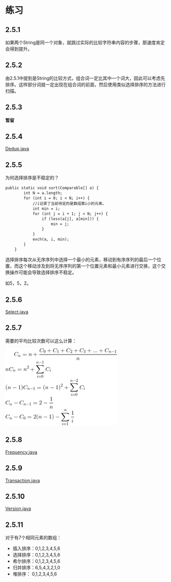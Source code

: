 # 练习

## 2.5.1

如果两个String是同一个对象，就跳过实际的比较字符串内容的步骤，那速度肯定会得到提升。

## 2.5.2

由2.5.1中提到是String的比较方式，组合词一定比其中一个词大，因此可以考虑先排序。这样部分词就一定出现在组合词的前面，然后使用类似选择排序的方法进行扫描。

## 2.5.3

**暂留**

## 2.5.4

[Dedup.java](https://github.com/Dokyme/algorithms_4th_exercises/blob/master/src/main/java/com/dokyme/alg4/sorting/application/Dedup.java)

## 2.5.5

为何选择排序是不稳定的？

```
public static void sort(Comparable[] a) {
        int N = a.length;
        for (int i = 0; i < N; i++) {
            //i记录了当前待定的是数组第i小的元素。
            int min = i;
            for (int j = i + 1; j < N; j++) {
                if (less(a[j], a[min])) {
                    min = j;
                }
            }
            exch(a, i, min);
        }
    }
```

选择排序每次从无序序列中选择一个最小的元素，移动到有序序列的最后一个位置，而这个移动涉及到将无序序列的第一个位置元素和最小元素进行交换，这个交换操作可能会导致选择排序不稳定。

如5，5，2。

## 2.5.6

[Select.java](https://github.com/Dokyme/algorithms_4th_exercises/blob/master/src/main/java/com/dokyme/alg4/sorting/application/Select.java)

## 2.5.7

需要的平均比较次数可以这么计算：

![](https://github.com/Dokyme/algorithms_4th_exercises/blob/master/src/main/resources/2-5-7-1.gif)

## 2.5.8

[Frequency.java](https://github.com/Dokyme/algorithms_4th_exercises/blob/master/src/main/java/com/dokyme/alg4/sorting/application/Frequency.java)

## 2.5.9

[Transaction.java](https://github.com/Dokyme/algorithms_4th_exercises/blob/master/src/main/java/com/dokyme/alg4/sorting/application/Transaction.java)

## 2.5.10

[Version.java](https://github.com/Dokyme/algorithms_4th_exercises/blob/master/src/main/java/com/dokyme/alg4/sorting/application/Version.java)

## 2.5.11

对于有7个相同元素的数组：

- 插入排序：0,1,2,3,4,5,6
- 选择排序：0,1,2,3,4,5,6
- 希尔排序：0,1,2,3,4,5,6
- 归并排序：6,5,4,3,2,1,0
- 堆排序：  0,1,2,3,4,5,6